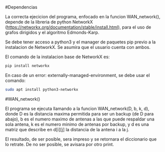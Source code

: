 #Dependencias

La correcta ejecicion del programa, enfocado en la funcion WAN_network(), depende de la libreria de python NetworkX (https://networkx.org/documentation/stable/install.html), para el uso de grafos dirigidos y el algoritmo Edmonds-Karp.

Se debe tener acceso a python3 y el manager de paquetes pip previo a la instalacion de NetworkX. Se asumira que el usuario cuenta con ambos.

El comando de la instalacion base de NetworkX es:

```bash
pip install networkx
```

En caso de un error: externally-managed-environment, se debe usar el comando:

```bash
sudo apt install python3-networkx
```

#WAN_network()

El programa se ejecuta llamando a la funcion WAN_network(D, b, k, d), donde D es la distancia maxima permitida para ser un backup (de D para abajo), b es el numero maximo de antenas a las que puede respaldar una sola antena, k es el numero  minimo de antenas por backup, y d es una matriz que describe en d[i][j] la distancia de la antena i a la j. 

El resultado, de ser posible, sera impreso y se retornara el diccionario que lo retrate. De no ser posible, se avisara por otro print.
